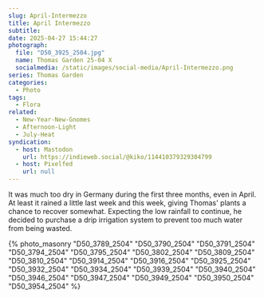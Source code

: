 ```yaml
---
slug: April-Intermezzo
title: April Intermezzo
subtitle:
date: 2025-04-27 15:44:27
photograph:
  file: "D50_3925_2504.jpg"
  name: Thomas Garden 25-04 X
  socialmedia: /static/images/social-media/April-Intermezzo.png
series: Thomas Garden
categories:
  - Photo
tags:
  - Flora
related:
  - New-Year-New-Gnomes
  - Afternoon-Light
  - July-Heat
syndication:
  - host: Mastodon
    url: https://indieweb.social/@kiko/114410379329304799
  - host: Pixelfed
    url: null
---
```


It was much too dry in Germany during the first three months, even in April. At least it rained a little last week and this week, giving Thomas' plants a chance to recover somewhat. Expecting the low rainfall to continue, he decided to purchase a drip irrigation system to prevent too much water from being wasted.

<!-- more -->

{% photo_masonry
  "D50_3789_2504"
  "D50_3790_2504"
  "D50_3791_2504"
  "D50_3794_2504"
  "D50_3795_2504"
  "D50_3802_2504"
  "D50_3809_2504"
  "D50_3810_2504"
  "D50_3914_2504"
  "D50_3916_2504"
  "D50_3925_2504"
  "D50_3932_2504"
  "D50_3934_2504"
  "D50_3939_2504"
  "D50_3940_2504"
  "D50_3946_2504"
  "D50_3947_2504"
  "D50_3949_2504"
  "D50_3950_2504"
  "D50_3954_2504"
%}
